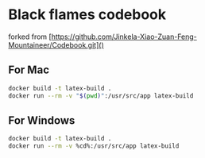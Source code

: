 # Black flames codebook

forked from [https://github.com/Jinkela-Xiao-Zuan-Feng-Mountaineer/Codebook.git]()

## For Mac

```bash
docker build -t latex-build .
docker run --rm -v "$(pwd)":/usr/src/app latex-build
```

## For Windows

```bash
docker build -t latex-build .
docker run --rm -v %cd%:/usr/src/app latex-build
```